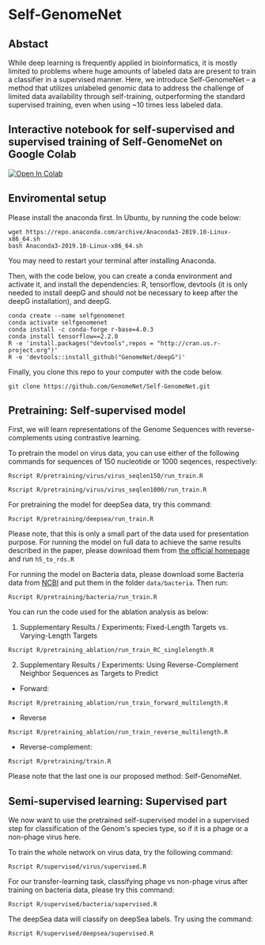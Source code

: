 # Self-GenomeNet

## Abstact
While deep learning is frequently applied in bioinformatics, it is mostly limited to problems where huge amounts of labeled data are present to train a classifier in a supervised manner. Here, we introduce Self-GenomeNet – a method that utilizes unlabeled genomic data to address the challenge of limited data availability through self-training, outperforming the standard supervised training, even when using ~10 times less labeled data.

## Interactive notebook for self-supervised and supervised training of Self-GenomeNet on Google Colab
<a href="https://colab.research.google.com/drive/1gEm8WvOmN30X9LzH7VV53KDLpTqncpNr?usp=sharing" target="_parent"><img src="https://colab.research.google.com/assets/colab-badge.svg" alt="Open In Colab"/></a>
<!-- ADD TABLE? -->

## Enviromental setup

Please install the anaconda first.
In Ubuntu, by running the code below:
```
wget https://repo.anaconda.com/archive/Anaconda3-2019.10-Linux-x86_64.sh
bash Anaconda3-2019.10-Linux-x86_64.sh
```
You may need to restart your terminal after installing Anaconda.

Then, with the code below, you can create a conda environment and activate it, and install the dependencies: R, tensorflow, devtools (it is only needed to install deepG and should not be necessary to keep after the deepG installation), and deepG.

```
conda create --name selfgenomenet
conda activate selfgenomenet
conda install -c conda-forge r-base=4.0.3
conda install tensorflow==2.2.0
R -e 'install.packages("devtools",repos = "http://cran.us.r-project.org")'
R -e 'devtools::install_github("GenomeNet/deepG")'
```

Finally, you clone this repo to your computer with the code below.

```
git clone https://github.com/GenomeNet/Self-GenomeNet.git
```

## Pretraining: Self-supervised model

First, we will learn representations of the Genome Sequences with reverse-complements using contrastive learning.

To pretrain the model on virus data, you can use either of the following commands for sequences of 150 nucleotide or 1000 seqences, respectively:

```
Rscript R/pretraining/virus/virus_seqlen150/run_train.R
```
```
Rscript R/pretraining/virus/virus_seqlen1000/run_train.R
```

For pretraining the model for deepSea data, try this command: 

```
Rscript R/pretraining/deepsea/run_train.R
```
Please note, that this is only a small part of the data used for presentation purpose. For running the model on full data to achieve the same results described in the paper, please download them from [the official homepage](http://deepsea.princeton.edu/job/analysis/create/) and run ``h5_to_rds.R``


For running the model on Bacteria data, please download some Bacteria data from [NCBI](https://www.ncbi.nlm.nih.gov/assembly/) and put them in the folder ``data/bacteria``. Then run:

```
Rscript R/pretraining/bacteria/run_train.R
```

You can run the code used for the ablation analysis as below:

1. Supplementary Results / Experiments: Fixed-Length Targets vs. Varying-Length Targets

```
Rscript R/pretraining_ablation/run_train_RC_singlelength.R 
```

2. Supplementary Results / Experiments: Using Reverse-Complement Neighbor Sequences as Targets to Predict

- Forward:

```
Rscript R/pretraining_ablation/run_train_forward_multilength.R
```

- Reverse
 
```
Rscript R/pretraining_ablation/run_train_reverse_multilength.R
```

- Reverse-complement:
 
```
Rscript R/pretraining/train.R
```

Please note that the last one is our proposed method: Self-GenomeNet.

## Semi-supervised learning: Supervised part

We now want to use the pretrained self-supervised model in a supervised step for classification of the Genom's species type, so if it is a phage or a non-phage virus here. 

To train the whole network on virus data, try the following command:

```
Rscript R/supervised/virus/supervised.R
```

For our transfer-learning task, classifying phage vs non-phage virus after training on bacteria data, please try this command:
```
Rscript R/supervised/bacteria/supervised.R
```

The deepSea data will classify on deepSea labels. Try using the command:
```
Rscript R/supervised/deepsea/supervised.R
```

